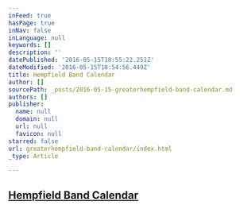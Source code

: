 ```yaml
---
inFeed: true
hasPage: true
inNav: false
inLanguage: null
keywords: []
description: ''
datePublished: '2016-05-15T18:55:22.251Z'
dateModified: '2016-05-15T18:54:56.449Z'
title: Hempfield Band Calendar
author: []
sourcePath: _posts/2016-05-15-greaterhempfield-band-calendar.md
authors: []
publisher:
  name: null
  domain: null
  url: null
  favicon: null
starred: false
url: greaterhempfield-band-calendar/index.html
_type: Article

---
```

## [Hempfield Band Calendar][0]

[0]: %3Ciframe%20src=